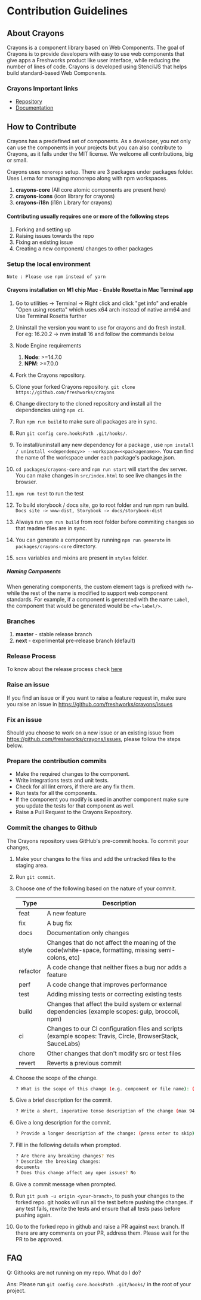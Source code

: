 # Contribution Guidelines

## About Crayons

Crayons is a component library based on Web Components. The goal of Crayons is to provide developers with easy to use web components that give apps a Freshworks product like user interface, while reducing the number of lines of code. Crayons is developed using StencilJS that helps build standard-based Web Components.

### Crayons Important links

- [Repository](https://github.com/freshworks/crayons)
- [Documentation](https://crayons.freshworks.com)

## How to Contribute

Crayons has a predefined set of components. As a developer, you not only can use the components in your projects but you can also contribute to Crayons, as it falls under the MIT license. We welcome all contributions, big or small.

Crayons uses `monorepo` setup. There are 3 packages under packages folder. Uses Lerna for managing monorepo along with npm workspaces. 
1. **crayons-core** (All core atomic components are present here)
2. **crayons-icons** (icon library for crayons)
3. **crayons-i18n** (i18n Library for crayons)


#### Contributing usually requires one or more of the following steps

1. Forking and setting up
2. Raising issues towards the repo
3. Fixing an existing issue
4. Creating a new component/ changes to other packages

### Setup the local environment

`Note : Please use npm instead of yarn`

#### Crayons installation on M1 chip Mac - Enable Rosetta in Mac Terminal app
1. Go to utilities -> Terminal -> Right click and click "get info" and enable "Open using rosetta" which uses x64 arch instead of native arm64 and Use Terminal Rosetta further
2. Uninstall the version you want to use for crayons and do fresh install. For eg: 16.20.2 -> nvm install 16 and follow the commands below

1. Node Engine requirements
   1. **Node**: >=14.7.0
   2. **NPM**: >=7.0.0
2. Fork the Crayons repository.
3. Clone your forked Crayons repository. ```git clone https://github.com/freshworks/crayons```
4. Change directory to the cloned repository and install all the dependencies using `npm ci`.
5. Run `npm run build` to make sure all packages are in sync.
6. Run `git config core.hooksPath .git/hooks/`.
7. To install/uninstall any new dependency for a package , use `npm install / uninstall <<dependency>> --workspace=<<packagename>>`. You can find the name of the workspace under each package's package.json.
8. `cd packages/crayons-core` and `npm run start` will start the dev server. You can make changes in `src/index.html` to see live changes in the browser.
9. `npm run test` to run the test
10. To build storybook / docs site, go to root folder and run npm run build. `Docs site -> www-dist, Storybook -> docs/storybook-dist`
11. Always run `npm run build` from root folder before commiting changes so that readme files are in sync.
12. You can generate a component by running `npm run generate` in `packages/crayons-core` directory.
13. `scss` variables and mixins are present in `styles` folder.

##### Naming Components

When generating components, the custom element tags is prefixed with `fw-` while the rest of the name is modified to support web component standards. For example, if a component is generated with the name `Label`, the component that would be generated would be `<fw-label/>`.


### Branches

1. **master** - stable release branch
2. **next** - experimental pre-release branch (default)


### Release Process

To know about the release process check [here](RELEASE_PROCESS.md)
   
### Raise an issue

If you find an issue or if you want to raise a feature request in, make sure you raise an issue in <https://github.com/freshworks/crayons/issues>

### Fix an issue

Should you choose to work on a new issue or an existing issue from <https://github.com/freshworks/crayons/issues>, please follow the steps below.

### Prepare the contribution commits

- Make the required changes to the component.
- Write integrations tests and unit tests.
- Check for all lint errors, if there are any fix them.
- Run tests for all the components.
- If the component you modify is used in another component make sure you update the tests for that component as well.
- Raise a Pull Request to the Crayons Repository.

### Commit the changes to Github

The Crayons repository uses GitHub's pre-commit hooks. To commit your changes,

1. Make your changes to the files and add the untracked files to the staging area.

2. Run `git commit`.

3. Choose one of the following based on the nature of your commit.

    | Type      |   Description |
    |-------    |--------------|
    |  feat     |   A new feature |
    |  fix      |   A bug fix |
    |  docs     |   Documentation only changes |
    |  style    |   Changes that do not affect the meaning of the code(white-space, formatting, missing      semi-colons, etc) |
    |  refactor |   A code change that neither fixes a bug nor adds a feature |
    |  perf     |   A code change that improves performance |
    |  test     |   Adding missing tests or correcting existing tests |
    |  build    |   Changes that affect the build system or external dependencies (example scopes: gulp, broccoli, npm) |
    |  ci       |   Changes to our CI configuration files and scripts (example scopes: Travis, Circle, BrowserStack, SauceLabs) |
    |  chore    |   Other changes that don't modify src or test files |
    |  revert   |   Reverts a previous commit |

4. Choose the scope of the change.

    ```bash
    ? What is the scope of this change (e.g. component or file name): (press enter to skip)
    ```

5. Give a brief description for the commit.

    ```bash
    ? Write a short, imperative tense description of the change (max 94 chars):
    ```

6. Give a long description for the commit.

    ```bash
    ? Provide a longer description of the change: (press enter to skip)
    ```

7. Fill in the following details when prompted.

    ```bash
    ? Are there any breaking changes? Yes
    ? Describe the breaking changes:
    documents
    ? Does this change affect any open issues? No
    ```

8. Give a commit message when prompted.

9. Run `git push -u origin <your-branch>`, to push your changes to the forked repo. git hooks will run all the test before pushing the changes. if any test fails, rewrite the tests and ensure that all tests pass before pushing again.

10. Go to the forked repo in github and raise a PR against `next` branch. If there are any comments on your PR, address them. Please wait for the PR to be approved.

## FAQ

Q: Githooks are not running on my repo. What do I do?

Ans: Please run `git config core.hooksPath .git/hooks/` in the root of your project.
